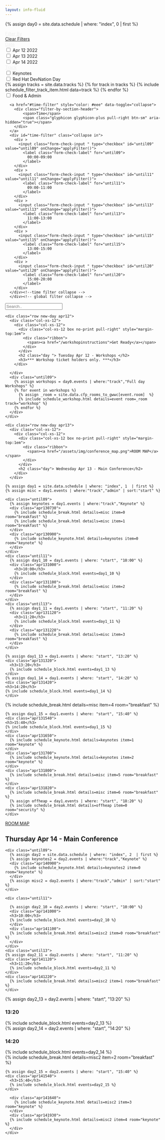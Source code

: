 ```yaml
---
layout: info-fluid
---
```


<script>

function applyFilter() {
  let filterDates = false;
  let filterTracks = false;
  let filterTimes = false;

  let dates = ['apr12', 'apr13','apr14']
  let dateFilters = []

  let times = ['until09',
               'until11',
               'until13',
               'until15',
               'until20'
              ];
  let timeFilters = []

  let tracks = ['unobtanium', 
               'agile',
               'keynote',
               'breakfast',
              'architecture',
              'cloud-infrastructure',
              'cloud-technology',
              'tools-and-techniques',
              'core-java',
              'practices-and-other-tech',
              'frameworks',
              'java-platform',
              'security',
              'web-and-front-end',
              'keynote']
  let trackFilters = []
  
  //Collect the checked filters
  $("input.form-check-input").each(function(t,e){
    if (e.id && e.checked) {
        if (dates.indexOf(e.id) >= 0) {
          dateFilters.push(e.id);
        } else if  (tracks.indexOf(e.id) >= 0) {
          trackFilters.push(e.id);
        } else if  (times.indexOf(e.id) >= 0) {
          timeFilters.push(e.id);
        } 
    } 
  });
    
    //Apply filters
    times.forEach(element => {
        if (timeFilters.length > 0 ) {
          if (timeFilters.indexOf(element) >=0) {
            $('div.' + element).show();
          } else {
            $('div.' + element).hide();
          }
        } else {
          $('div.' + element).show();
        }
      });

    
    //Apply filters
    tracks.forEach(element => {
        if (trackFilters.length > 0 ) {
          if (trackFilters.indexOf(element) >=0) {
            $('div.' + element).show();
          } else {
            $('div.' + element).hide();
          }
        } else {
          $('div.' + element).show();
        }
      });;
    
    
      dates.forEach(element => {
        if (dateFilters.length > 0 ) {
          if (dateFilters.indexOf(element) >=0) {
            $('div.' + element).show();
          } else {
            $('div.' + element).hide();
          }
        } else {
          $('div.' + element).show();
        }
      });
    
   //If there are no tracks at a timeslot, hide timeslot   
   let fineTimes = [
     'apr130730',
     'apr130900',
     'apr131000',
     'apr131100',
     'apr131120',
     'apr131220',
     'apr131320',
     'apr131420',
     'apr131520',
     'apr131540',
     'apr131650',
     'apr131700',
     'apr131800',
     'apr131820',
     'apr140900',
     'apr141000',
     'apr141100',
     'apr141120',
     'apr141220',
     'apr141320',
     'apr141420',
     'apr141520',
     'apr141540'
   ];

   fineTimes.forEach(fineTime => {
     let showTime = false;
     $('div.' + fineTime).show()
     tracks.forEach(track => {
        if (($('div.' + fineTime + ' div.' + track).is(":visible"))) {
          showTime = true;
        }
     })
     
     if (showTime) {
       $('div.' + fineTime).show()
     } else {
       $('div.' + fineTime).hide()
     }
   })
}

function resetFilters() {
  $("input.form-check-input").each(function(t,e){
    e.checked = false;
  });
  applyFilter();
}

</script>

{% assign day0 = site.data.schedule | where: "index", 0  | first %}
<div class="row schedule-container">
  <div class="col-sm-4 col-md-3 row schedule-filters">
    <a href="#schedule-filter" style="color: #eee" data-toggle="collapse">
      <div class="filter-by-header">
            <span>Filter By</span>
            <span class="glyphicon glyphicon-plus  pull-right btn-sm" aria-hidden="true"></span>
      </div>
    </a>
    <div id="schedule-filter" class="collapse in">
      <div class="row">
        <a href="#" onClick="resetFilters()">Clear Filters</a>
      </div>
      <a href="#date-filter" style="color: #eee" data-toggle="collapse">
        <div class="filter-by-section-header">
            <span>Date</span>
              <span class="glyphicon glyphicon-plus pull-right btn-sm" aria-hidden="true"></span> 
        </div>
      </a>
      <div id="date-filter" class="collapse in">
        <div >
          <input class="form-check-input " type="checkbox" id="apr12" value="apr12" onChange="applyFilter()">
            <label class="form-check-label" for="apr12">
              Apr 12 2022
            </label>
        </div>
        <div >
          <input class="form-check-input " type="checkbox" id="apr13" value="apr13" onChange="applyFilter()">
            <label class="form-check-label" for="apr13">
              Apr 13 2022
            </label>
        </div>
        <div >
          <input class="form-check-input " type="checkbox" id="apr14" value="apr14" onChange="applyFilter()">
            <label class="form-check-label" for="apr14">
              Apr 14 2022
            </label>
        </div>
      </div>
      <a href="#track-filter" style="color: #eee" data-toggle="collapse">
        <div class="filter-by-section-header">
            <span>Track</span>
            <span class="glyphicon glyphicon-plus pull-right btn-sm" aria-hidden="true"></span>
        </div>
      </a>
      <div id="track-filter" class="collapse in">
      <div >
        <input class="form-check-input " type="checkbox" id="keynote" value="keynote" onChange="applyFilter()">
        <label class="form-check-label" for="keynote">
          Keynotes
        </label>
        </div>
      <div >
        <input class="form-check-input " type="checkbox" id="unobtanium" value="unobtanium" onChange="applyFilter()">
        <label class="form-check-label" for="unobtanium">
          Red Hat DevNation Day
        </label>
      </div>
        {% assign tracks = site.data.tracks %}
        {% for track in tracks %}
            {% include schedule_filter_track_item.html data=track  %}
        {% endfor %}
        <div >
            <input class="form-check-input " type="checkbox" id="breakfast" value="breakfast" onChange="applyFilter()">
            <label class="form-check-label" for="breakfast">
              Food & Admin
            </label>
        </div>
      </div>
      

      <a href="#time-filter" style="color: #eee" data-toggle="collapse">
        <div class="filter-by-section-header">
            <span>Time</span>
            <span class="glyphicon glyphicon-plus pull-right btn-sm" aria-hidden="true"></span>
        </div>
      </a>
      <div id="time-filter" class="collapse in">
        <div >
          <input class="form-check-input " type="checkbox" id="until09" value="until09" onChange="applyFilter()">
            <label class="form-check-label" for="until09">
              00:00-09:00
            </label>
        </div>
        <div >
          <input class="form-check-input " type="checkbox" id="until11" value="until11" onChange="applyFilter()">
            <label class="form-check-label" for="until11">
              09:00-11:00
            </label>
        </div>
        <div >
          <input class="form-check-input " type="checkbox" id="until13" value="until13" onChange="applyFilter()">
            <label class="form-check-label" for="until13">
              11:00-13:00
            </label>
        </div>
        <div >
          <input class="form-check-input " type="checkbox" id="until15" value="until15" onChange="applyFilter()">
            <label class="form-check-label" for="until15">
              13:00-15:00
            </label>
        </div>
        <div >
          <input class="form-check-input " type="checkbox" id="until20" value="until20" onChange="applyFilter()">
            <label class="form-check-label" for="until20">
              15:00-20:00
            </label>
        </div>
      </div><!--time filter collapse -->
      </div><!-- global filter collapse -->
  </div>
  
  <div class="row col-sm-8 col-md-9">
    <div class="row">
       <input class="form-control no-print" id="scheduleSearch" type="text" placeholder="Search..">
    </div>

    <div class="row new-day apr12">
      <div class="col-xs-12">
        <div class="col-xs-12">
          <div class="col-xs-12 box no-print pull-right" style="margin-top:1em">
            <div class="ribbon">
              <span><a href="/workshopinstructions">Get Ready</a></span>
            </div>
          </div>
          <h2 class="day "> Tuesday Apr 12 - Workshops </h2>
          <h3>*** Workshop ticket holders only. ***</h3>
        </div>  
        
      </div>
      <div class="until09">
        {% assign workshops = day0.events | where:"track","Full day Workshops" %}
        {% for event in workshops %}
          {% assign _room = site.data.cfp_rooms_to_gwwc[event.room]  %}
          {% include schedule_workshop.html details=event room=_room track="workshop" %}
        {% endfor %}
      </div>
    </div>

    <div class="row new-day apr13">
      <div class="col-xs-12">
        <div class="col-xs-12">          
          <div class="col-xs-12 box no-print pull-right" style="margin-top:1em">
            <div class="ribbon">
              <span><a href="/assets/img/conference_map.png">ROOM MAP</a></span>
            </div>
          </div>
          <h2 class="day"> Wednesday Apr 13 - Main Conference</h2>
        </div>
      </div>

    {% assign day1 = site.data.schedule | where: "index", 1  | first %}
    {% assign misc = day1.events | where:"track","admin" | sort:"start" %}

    <div class="until09">
      {% assign keynotes = day1.events | where:"track","Keynote" %}
      <div class="apr130730">
        {% include schedule_break.html details=misc item=0 room="breakfast" %}
        {% include schedule_break.html details=misc item=1 room="breakfast" %}
      </div>
      <div class="apr130900">
        {% include schedule_keynote.html details=keynotes item=0 room="keynote" %}
      </div>
    </div>
    <div class="until11">
      {% assign day1_10 = day1.events | where: "start", "10:00" %}
      <div class="apr131000">
        <h3>10:00</h3>
        {% include schedule_block.html events=day1_10 %}
      </div>
      <div class="apr131100">
        {% include schedule_break.html details=misc item=2 room="breakfast" %}
      </div>
    </div>
    <div class="until13">
      {% assign day1_11 = day1.events | where: "start", "11:20" %}
      <div class="apr131120">
        <h3>11:20</h3>
        {% include schedule_block.html events=day1_11 %}
      </div>
      <div class="apr131220">
        {% include schedule_break.html details=misc item=3 room="breakfast" %}
      </div>
    </div>

<div class="until15">
    
    {% assign day1_13 = day1.events | where: "start", "13:20" %}
    <div class="apr131320">
      <h3>13:20</h3>
      {% include schedule_block.html events=day1_13 %}
    </div>
    {% assign day1_14 = day1.events | where: "start", "14:20" %}
    <div class="apr131420">
    <h3>14:20</h3>
    {% include schedule_block.html events=day1_14 %}
    </div>
</div>
<div class="until20">
    <div class="apr131520">
      {% include schedule_break.html details=misc item=4 room="breakfast" %}
    </div>


    {% assign day1_15 = day1.events | where: "start", "15:40" %}
    <div class="apr131540">
    <h3>15:40</h3>
    {% include schedule_block.html events=day1_15 %}
    </div>
    <div class="apr131650">
      {% include schedule_keynote.html details=keynotes item=1 room="keynote" %}
    </div>
    <div class="apr131700">
      {% include schedule_keynote.html details=keynotes item=2 room="keynote" %}
    </div>
    <div class="apr131800">
      {% include schedule_break.html details=misc item=5 room="breakfast" %}
    </div>
    <div class="apr131820">
      {% include schedule_break.html details=misc item=6 room="breakfast" %}
      {% assign offheap = day1.events | where: "start", "18:20" %}
      {% include schedule_break.html details=offheap item=0 room="security" %}
    </div>
</div>
    </div>
    <div class="row new-day apr14">
    <div class="col-xs-12">
      <div class="col-xs-12">
        <div class="col-xs-12 box no-print pull-right" style="margin-top:1em">
            <div class="ribbon">
              <span><a href="/assets/img/conference_map.png">ROOM MAP</a></span>
            </div>
          </div>
        <h2 class="day"> Thursday Apr 14 - Main Conference</h2>
      </div>
    </div>

    <div class="until09">
      {% assign day2 = site.data.schedule | where: "index", 2  | first %}
      {% assign keynotes2 = day2.events | where:"track","Keynote" %}
      <div class="apr140900">
        {% include schedule_keynote.html details=keynotes2 item=0 room="keynote" %}
      </div>
      {% assign misc2 = day2.events | where:"track","admin" | sort:"start" %}
    </div>

    <div class="until11">
    
      {% assign day2_10 = day2.events | where: "start", "10:00" %}
      <div class="apr141000">
      <h3>10:00</h3>
      {% include schedule_block.html events=day2_10 %}    
      </div>
      <div class="apr141100">
      {% include schedule_break.html details=misc2 item=0 room="breakfast" %}
      </div>
    </div>
    <div class="until13">
    {% assign day2_11 = day2.events | where: "start", "11:20" %}
    <div class="apr141120">
      <h3>11:20</h3>
      {% include schedule_block.html events=day2_11 %}
    </div>
    <div class="apr141220">
      {% include schedule_break.html details=misc2 item=1 room="breakfast" %}
    </div>
</div>
<div class="until15">
    {% assign day2_13 = day2.events | where: "start", "13:20" %}
    <div class="apr141320">
    <h3>13:20</h3>
    {% include schedule_block.html events=day2_13 %}
    </div>
    {% assign day2_14 = day2.events | where: "start", "14:20" %}
    <div class="apr141420">
    <h3>14:20</h3>
    {% include schedule_block.html events=day2_14 %}
    </div>
</div>
<div class="until20">
    <div class="apr141520">
      {% include schedule_break.html details=misc2 item=2 room="breakfast" %}
    </div>

    {% assign day2_15 = day2.events | where: "start", "15:40" %}
    <div class="apr141540">
      <h3>15:40</h3>
      {% include schedule_block.html events=day2_15 %}
    </div>
  
      <div class="apr141640">
        {% include schedule_keynote.html details=misc2 item=3 room="keynote" %}
      </div>
      <div class="apr141930">
      {% include schedule_keynote.html details=misc2 item=4 room="keynote" %}
      </div>
    </div>

  </div>
</div>
